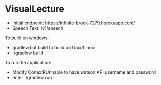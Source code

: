 # VisualLecture

* Initial endpoint:  https://infinite-brook-7279.herokuapp.com/
* Speech Text:  /v1/speech


To build on windows: 
* gradlew.bat build
to build on Unix/Linux: 
* ./gradlew build

To run the application:
* Modify ConextRUnnable to have watson API username and password
* enter ./gradlew run
